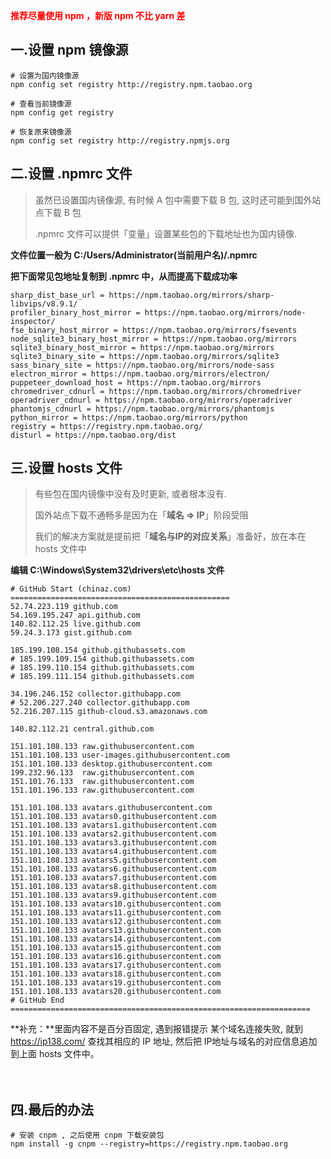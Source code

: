 <b style="color:red">推荐尽量使用 npm ，新版 npm 不比 yarn 差</b>

## 一.设置 npm 镜像源

```shell
# 设置为国内镜像源
npm config set registry http://registry.npm.taobao.org

# 查看当前镜像源
npm config get registry

# 恢复原来镜像源
npm config set registry http://registry.npmjs.org
```



## 二.设置 .npmrc 文件

> 虽然已设置国内镜像源, 有时候 A 包中需要下载 B 包, 这时还可能到国外站点下载 B 包
>
> .npmrc 文件可以提供「变量」设置某些包的下载地址也为国内镜像.

**文件位置一般为 C:/Users/Administrator(当前用户名)/.npmrc** 

**把下面常见包地址复制到 .npmrc 中，从而提高下载成功率**

```
sharp_dist_base_url = https://npm.taobao.org/mirrors/sharp-libvips/v8.9.1/
profiler_binary_host_mirror = https://npm.taobao.org/mirrors/node-inspector/
fse_binary_host_mirror = https://npm.taobao.org/mirrors/fsevents
node_sqlite3_binary_host_mirror = https://npm.taobao.org/mirrors
sqlite3_binary_host_mirror = https://npm.taobao.org/mirrors
sqlite3_binary_site = https://npm.taobao.org/mirrors/sqlite3
sass_binary_site = https://npm.taobao.org/mirrors/node-sass
electron_mirror = https://npm.taobao.org/mirrors/electron/
puppeteer_download_host = https://npm.taobao.org/mirrors
chromedriver_cdnurl = https://npm.taobao.org/mirrors/chromedriver
operadriver_cdnurl = https://npm.taobao.org/mirrors/operadriver
phantomjs_cdnurl = https://npm.taobao.org/mirrors/phantomjs
python_mirror = https://npm.taobao.org/mirrors/python
registry = https://registry.npm.taobao.org/
disturl = https://npm.taobao.org/dist
```



## 三.设置 hosts 文件

> 有些包在国内镜像中没有及时更新, 或者根本没有.
>
> 国外站点下载不通畅多是因为在「**域名 => IP**」阶段受阻
>
> 我们的解决方案就是提前把「**域名与IP的对应关系**」准备好，放在本在 hosts 文件中

**编辑 C:\Windows\System32\drivers\etc\hosts 文件**

```
# GitHub Start (chinaz.com) =================================================
52.74.223.119 github.com
54.169.195.247 api.github.com
140.82.112.25 live.github.com
59.24.3.173 gist.github.com

185.199.108.154 github.githubassets.com
# 185.199.109.154 github.githubassets.com
# 185.199.110.154 github.githubassets.com
# 185.199.111.154 github.githubassets.com

34.196.246.152 collector.githubapp.com
# 52.206.227.240 collector.githubapp.com
52.216.207.115 github-cloud.s3.amazonaws.com

140.82.112.21 central.github.com

151.101.108.133 raw.githubusercontent.com
151.101.108.133 user-images.githubusercontent.com
151.101.108.133 desktop.githubusercontent.com
199.232.96.133  raw.githubusercontent.com
151.101.76.133  raw.githubusercontent.com
151.101.196.133 raw.githubusercontent.com

151.101.108.133 avatars.githubusercontent.com
151.101.108.133 avatars0.githubusercontent.com
151.101.108.133 avatars1.githubusercontent.com
151.101.108.133 avatars2.githubusercontent.com
151.101.108.133 avatars3.githubusercontent.com
151.101.108.133 avatars4.githubusercontent.com
151.101.108.133 avatars5.githubusercontent.com
151.101.108.133 avatars6.githubusercontent.com
151.101.108.133 avatars7.githubusercontent.com
151.101.108.133 avatars8.githubusercontent.com
151.101.108.133 avatars9.githubusercontent.com
151.101.108.133 avatars10.githubusercontent.com
151.101.108.133 avatars11.githubusercontent.com
151.101.108.133 avatars12.githubusercontent.com
151.101.108.133 avatars13.githubusercontent.com
151.101.108.133 avatars14.githubusercontent.com
151.101.108.133 avatars15.githubusercontent.com
151.101.108.133 avatars16.githubusercontent.com
151.101.108.133 avatars17.githubusercontent.com
151.101.108.133 avatars18.githubusercontent.com
151.101.108.133 avatars19.githubusercontent.com
151.101.108.133 avatars20.githubusercontent.com
# GitHub End ===================================================================
```

**补充：**里面内容不是百分百固定, 遇到报错提示 某个域名连接失败, 就到 https://ip138.com/ 查找其相应的 IP 地址, 然后把 IP地址与域名的对应信息追加到上面 hosts 文件中。

　

## 四.最后的办法

```shell
# 安装 cnpm , 之后使用 cnpm 下载安装包
npm install -g cnpm --registry=https://registry.npm.taobao.org
```

